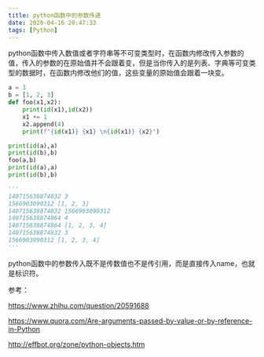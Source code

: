 ```yaml
---
title: python函数中的参数传递
date: 2020-04-16 20:47:33
tags: [Python]
---
```


python函数中传入数值或者字符串等不可变类型时，在函数内修改传入参数的值，传入的参数的在原始值并不会跟着变，但是当你传入的是列表、字典等可变类型的数据时，在函数内修改他们的值，这些变量的原始值会跟着一块变。

<!-- more -->

```python
a = 3
b = [1, 2, 3]
def foo(x1,x2):
    print(id(x1),id(x2))
    x1 += 1
    x2.append(4)
    print(f"{id(x1)} {x1} \n{id(x1)} {x2}")

print(id(a),a)
print(id(b),b)
foo(a,b)
print(id(a),a)
print(id(b),b)

'''
140715638874832 3
1566903090312 [1, 2, 3]
140715638874832 1566903090312
140715638874864 4 
140715638874864 [1, 2, 3, 4]
140715638874832 3
1566903090312 [1, 2, 3, 4]
'''
```

python函数中的参数传入既不是传数值也不是传引用，而是直接传入name，也就是标识符。

参考：

https://www.zhihu.com/question/20591688

https://www.quora.com/Are-arguments-passed-by-value-or-by-reference-in-Python

http://effbot.org/zone/python-objects.htm